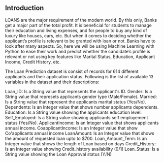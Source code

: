 <h2> Introduction</h2>

LOANS are the major requirement of the modern world. By this only, Banks get a major part of the total profit. It is beneficial for students to manage their education and living expenses, and for people to buy any kind of luxury like houses, cars, etc. But when it comes to deciding whether the applicant’s profile is relevant to be granted with loan or not. Banks have to look after many aspects. So, here we will be using Machine Learning with Python to ease their work and predict whether the candidate’s profile is relevant or not using key features like Marital Status, Education, Applicant Income, Credit History, etc.

The Loan Prediction dataset is consist of records for 614 different applicants and their application status. Following is the list of available 13 variables in the dataset and their descriptions:

Loan_ID: Is a String value that represents the applicant's ID.
Gender: Is a String value that represets applicants gender type (Male/Female).
Married: Is a String value that represent the applicants marital status (Yes/No).
Dependents: Is an Integer value that shows number applicants dependents.
Education: Is a String value showing the applicants education level.
Self_Employed: Is a String value showing applicants self employement status (Yes/No).
ApplicantIncome: Is an Integer value that shows applicants annual income.
CoapplicantIncome: Is an Integer value that show Co'applicants annual income
LoanAmount: Is an Integer value that shows the amount of requested loan upto to $700.
Loan_Amount_Term: Is an Integer value that shows the length of Loan based on days
Credit_History: Is an Integer value showing Credit_history availability (0/1)
Loan_Status: Is a String value showing the Loan Approval status (Y/N)
